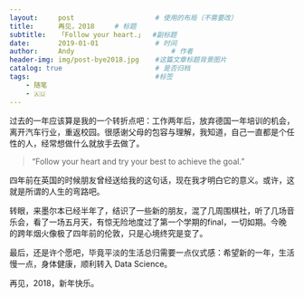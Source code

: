 ```yaml
---
layout:     post   				    # 使用的布局（不需要改）
title:      再见，2018   	# 标题 
subtitle:   「Follow your heart.」  #副标题
date:       2019-01-01 				# 时间
author:     Andy 						# 作者
header-img: img/post-bye2018.jpg 	#这篇文章标题背景图片
catalog: true 						# 是否归档
tags:								#标签
    - 随笔
    - 🇦🇺
---
```


过去的一年应该算是我的一个转折点吧：工作两年后，放弃德国一年培训的机会，离开汽车行业，重返校园。很感谢父母的包容与理解，我知道，自己一直都是个任性的人，经常想做什么就放手去做了。

>“Follow your heart and try your best to achieve the goal.”

四年前在英国的时候朋友曾经送给我的这句话，现在我才明白它的意义。或许，这就是所谓的人生的弯路吧。

转眼，来墨尔本已经半年了，结识了一些新的朋友，混了几周围棋社，听了几场音乐会，看了一场五月天，有惊无险地度过了第一个学期的final，一切如期。今晚的跨年烟火像极了四年前的伦敦，只是心境终究是变了。

最后，还是许个愿吧，毕竟平淡的生活总归需要一点仪式感：希望新的一年，生活慢一点，身体健康，顺利转入 Data Science。

再见，2018，新年快乐。
